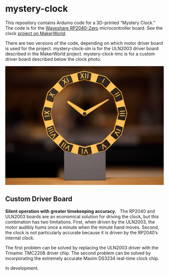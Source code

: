 # mystery-clock

This repository contains Arduino code for a 3D-printed “Mystery Clock.”  The code is for the [Waveshare RP2040-Zero](https://www.waveshare.com/rp2040-zero.htm) microcontroller board.  See the clock [project on MakerWorld](https://makerworld.com/en/models/764838).

There are two versions of the code, depending on which motor driver board is used for the project.  mystery-clock-uln is for the ULN2003 driver board described in the MakerWorld project.  mystery-clock-tmc is for a custom driver board described below the clock photo.

![Mystery Clock](media/_MG_2646_6MP.jpg)

## Custom Driver Board
**Silent operation with greater timekeeping accuracy.**&nbsp;&nbsp;
The RP2040 and ULN2003 boards are an economical solution for driving the clock, but this combination has two limitations.  First, when driven by the ULN2003, the motor audibly hums once a minute when the minute hand moves.  Second, the clock is not particularly accurate because it is driven by the RP2040’s internal clock.

The first problem can be solved by replacing the ULN2003 driver with the Trinamic TMC2208 driver chip.  The second problem can be solved by incorporating the extremely accurate Maxim DS3234 real-time clock chip.

In development.

